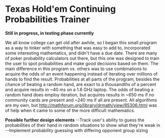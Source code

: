 # Texas Hold'em Continuing Probabilities Trainer

**Still in progress, in testing phase currently**

We all know college can get old after awhile, so I began this small program as a way to tinker with something that was easy to add to, incorporated some interesting mathematics, and didn't have a due date. There are many of poker probability calculators out there, but this one was designed to train the user to spot probabilities and make good decisions based on them. The main difference in this program vs. others was to use combinations to acquire the odds of an event happening instead of iterating over millions of hands to find the result. Probabilities at all parts of the program, besides the chance of beating a random hand, are exact to a thousandths of a percent and acquire results in ~40 ms on a 1.6 GHz laptop. The odds of beating a random hand does employ iteration, but acquires results in ~650 ms if no community cards are present and ~240 ms if all are present. All algorithms are my own, but http://mathforum.org/library/drmath/view/65306.html was of help when it came to some of the more difficult mathematics.

****Possible further design elements****
--Track user's ability to guess the probabilities of their hand in random situations to show what they're weak in
--Implement probability guessing with differing opponent group sizing
